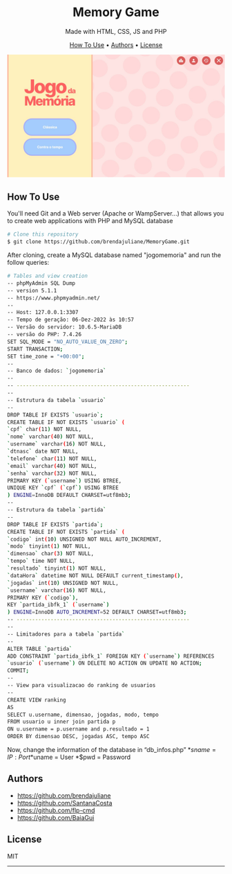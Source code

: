 <h1 align="center">
  <br>
  Memory Game
  <br>
</h1>
<p align="center"> Made with HTML, CSS, JS and PHP </p>

<p align="center">
  <a href="#how-to-use">How To Use</a> •
  <a href="#authors">Authors</a> •
  <a href="#license">License</a>
</p>

![screenshot](https://github.com/brendajuliane/MemoryGame/blob/main/img/siteImg2.jpeg)


## How To Use

You'll need Git and a Web server (Apache or WampServer...) that allows you to create web applications with PHP and MySQL database

```bash
# Clone this repository
$ git clone https://github.com/brendajuliane/MemoryGame.git
```
After cloning, create a MySQL database named "jogomemoria" and run the follow queries:

```bash
# Tables and view creation
-- phpMyAdmin SQL Dump
-- version 5.1.1
-- https://www.phpmyadmin.net/
--
-- Host: 127.0.0.1:3307
-- Tempo de geração: 06-Dez-2022 às 10:57
-- Versão do servidor: 10.6.5-MariaDB
-- versão do PHP: 7.4.26
SET SQL_MODE = "NO_AUTO_VALUE_ON_ZERO";
START TRANSACTION;
SET time_zone = "+00:00";
--
-- Banco de dados: `jogomemoria`
--
-- --------------------------------------------------------
--
-- Estrutura da tabela `usuario`
--
DROP TABLE IF EXISTS `usuario`;
CREATE TABLE IF NOT EXISTS `usuario` (
`cpf` char(11) NOT NULL,
`nome` varchar(40) NOT NULL,
`username` varchar(16) NOT NULL,
`dtnasc` date NOT NULL,
`telefone` char(11) NOT NULL,
`email` varchar(40) NOT NULL,
`senha` varchar(32) NOT NULL,
PRIMARY KEY (`username`) USING BTREE,
UNIQUE KEY `cpf` (`cpf`) USING BTREE
) ENGINE=InnoDB DEFAULT CHARSET=utf8mb3;
--
-- Estrutura da tabela `partida`
--
DROP TABLE IF EXISTS `partida`;
CREATE TABLE IF NOT EXISTS `partida` (
`codigo` int(10) UNSIGNED NOT NULL AUTO_INCREMENT,
`modo` tinyint(1) NOT NULL,
`dimensao` char(3) NOT NULL,
`tempo` time NOT NULL,
`resultado` tinyint(1) NOT NULL,
`dataHora` datetime NOT NULL DEFAULT current_timestamp(),
`jogadas` int(10) UNSIGNED NOT NULL,
`username` varchar(16) NOT NULL,
PRIMARY KEY (`codigo`),
KEY `partida_ibfk_1` (`username`)
) ENGINE=InnoDB AUTO_INCREMENT=52 DEFAULT CHARSET=utf8mb3;
-- --------------------------------------------------------
--
-- Limitadores para a tabela `partida`
--
ALTER TABLE `partida`
ADD CONSTRAINT `partida_ibfk_1` FOREIGN KEY (`username`) REFERENCES
`usuario` (`username`) ON DELETE NO ACTION ON UPDATE NO ACTION;
COMMIT;
--
-- View para visualizacao do ranking de usuarios
--
CREATE VIEW ranking
AS
SELECT u.username, dimensao, jogadas, modo, tempo
FROM usuario u inner join partida p
ON u.username = p.username and p.resultado = 1
ORDER BY dimensao DESC, jogadas ASC, tempo ASC
```

Now, change the information of the database in “db_infos.php”
*$sname = IP:Port
*$uname = User
*$pwd = Password


## Authors
* https://github.com/brendajuliane
* https://github.com/SantanaCosta
* https://github.com/flp-cmd
* https://github.com/BaiaGui




## License

MIT

---



